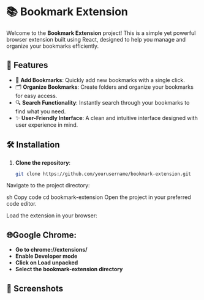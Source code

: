 # 📚 Bookmark Extension

Welcome to the **Bookmark Extension** project! This is a simple yet powerful browser extension built using React, designed to help you manage and organize your bookmarks efficiently.

## 🌟 Features

- 📑 **Add Bookmarks**: Quickly add new bookmarks with a single click.
- 🗂 **Organize Bookmarks**: Create folders and organize your bookmarks for easy access.
- 🔍 **Search Functionality**: Instantly search through your bookmarks to find what you need.
- ✨ **User-Friendly Interface**: A clean and intuitive interface designed with user experience in mind.

## 🛠 Installation

1. **Clone the repository**:
   ```sh
   git clone https://github.com/yourusername/bookmark-extension.git
Navigate to the project directory:

sh
Copy code
cd bookmark-extension
Open the project in your preferred code editor.

Load the extension in your browser:

## 🌐Google Chrome:

- **Go to chrome://extensions/**
- **Enable Developer mode**
- **Click on Load unpacked**
- **Select the bookmark-extension directory**

## 🎨 Screenshots


